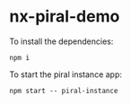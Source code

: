 # nx-piral-demo

To install the dependencies:

    npm i

To start the piral instance app:

    npm start -- piral-instance
